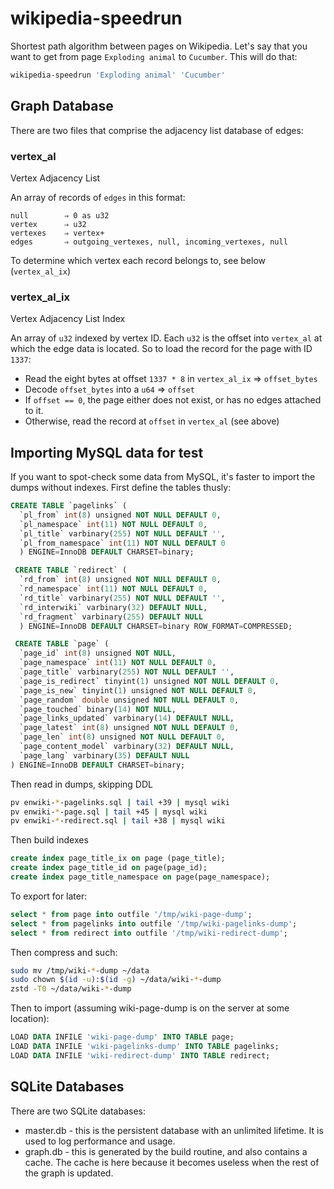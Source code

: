 # wikipedia-speedrun

Shortest path algorithm between pages on Wikipedia. Let's say that you want to get from page `Exploding animal` to `Cucumber`. This will do that:

```sh
wikipedia-speedrun 'Exploding animal' 'Cucumber'
```

## Graph Database

There are two files that comprise the adjacency list database of edges:

### vertex_al

Vertex Adjacency List

An array of records of `edges` in this format:

```none
null        ⇒ 0 as u32
vertex      ⇒ u32
vertexes    ⇒ vertex+
edges       ⇒ outgoing_vertexes, null, incoming_vertexes, null
```

To determine which vertex each record belongs to, see below (`vertex_al_ix`)

### vertex_al_ix

Vertex Adjacency List Index

An array of `u32` indexed by vertex ID. Each `u32` is the offset into `vertex_al` at which the edge data is located. So to load the record for the page with ID `1337`:

* Read the eight bytes at offset `1337 * 8` in `vertex_al_ix` ⇒ `offset_bytes`
* Decode `offset_bytes` into a `u64` ⇒ `offset`
* If `offset == 0`, the page either does not exist, or has no edges attached to it.
* Otherwise, read the record at `offset` in `vertex_al` (see above)

## Importing MySQL data for test

If you want to spot-check some data from MySQL, it's faster to import the dumps without indexes. First define the tables thusly:

```sql
CREATE TABLE `pagelinks` (
  `pl_from` int(8) unsigned NOT NULL DEFAULT 0,
  `pl_namespace` int(11) NOT NULL DEFAULT 0,
  `pl_title` varbinary(255) NOT NULL DEFAULT '',
  `pl_from_namespace` int(11) NOT NULL DEFAULT 0
  ) ENGINE=InnoDB DEFAULT CHARSET=binary;

 CREATE TABLE `redirect` (
  `rd_from` int(8) unsigned NOT NULL DEFAULT 0,
  `rd_namespace` int(11) NOT NULL DEFAULT 0,
  `rd_title` varbinary(255) NOT NULL DEFAULT '',
  `rd_interwiki` varbinary(32) DEFAULT NULL,
  `rd_fragment` varbinary(255) DEFAULT NULL
  ) ENGINE=InnoDB DEFAULT CHARSET=binary ROW_FORMAT=COMPRESSED;

 CREATE TABLE `page` (
  `page_id` int(8) unsigned NOT NULL,
  `page_namespace` int(11) NOT NULL DEFAULT 0,
  `page_title` varbinary(255) NOT NULL DEFAULT '',
  `page_is_redirect` tinyint(1) unsigned NOT NULL DEFAULT 0,
  `page_is_new` tinyint(1) unsigned NOT NULL DEFAULT 0,
  `page_random` double unsigned NOT NULL DEFAULT 0,
  `page_touched` binary(14) NOT NULL,
  `page_links_updated` varbinary(14) DEFAULT NULL,
  `page_latest` int(8) unsigned NOT NULL DEFAULT 0,
  `page_len` int(8) unsigned NOT NULL DEFAULT 0,
  `page_content_model` varbinary(32) DEFAULT NULL,
  `page_lang` varbinary(35) DEFAULT NULL
) ENGINE=InnoDB DEFAULT CHARSET=binary;
```

Then read in dumps, skipping DDL

```sh
pv enwiki-*-pagelinks.sql | tail +39 | mysql wiki
pv enwiki-*-page.sql | tail +45 | mysql wiki
pv enwiki-*-redirect.sql | tail +38 | mysql wiki
```

Then build indexes

```sql
create index page_title_ix on page (page_title);
create index page_title_id on page(page_id);
create index page_title_namespace on page(page_namespace);
```

To export for later:

```sql
select * from page into outfile '/tmp/wiki-page-dump';
select * from pagelinks into outfile '/tmp/wiki-pagelinks-dump';
select * from redirect into outfile '/tmp/wiki-redirect-dump';
```

Then compress and such:

```sh
sudo mv /tmp/wiki-*-dump ~/data
sudo chown $(id -u):$(id -g) ~/data/wiki-*-dump
zstd -T0 ~/data/wiki-*-dump
```

Then to import (assuming wiki-page-dump is on the server at some location):

```sql
LOAD DATA INFILE 'wiki-page-dump' INTO TABLE page;
LOAD DATA INFILE 'wiki-pagelinks-dump' INTO TABLE pagelinks;
LOAD DATA INFILE 'wiki-redirect-dump' INTO TABLE redirect;
```

## SQLite Databases

There are two SQLite databases:

* master.db - this is the persistent database with an unlimited
  lifetime. It is used to log performance and usage.
* graph.db - this is generated by the build routine, and also contains
  a cache. The cache is here because it becomes useless when the rest
  of the graph is updated.
